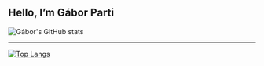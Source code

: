 ## Hello, I’m Gábor Parti
 
![Gábor's GitHub stats](https://github-readme-stats.vercel.app/api?username=partigabor&show_icons=true&theme=solarized-dark)
 
 
 
 
<!---
partigabor/partigabor is a ✨ special ✨ repository because its `README.md` (this file) appears on your GitHub profile.
You can click the Preview link to take a look at your changes.
--->

***

[![Top Langs](https://github-readme-stats.vercel.app/api/top-langs/?username=partigabor&layout=compact&hide=c)](https://github.com/anuraghazra/github-readme-stats)
